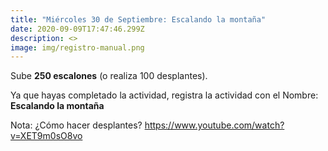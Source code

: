 ```yaml
---
title: "Miércoles 30 de Septiembre: Escalando la montaña"
date: 2020-09-09T17:47:46.299Z
description: <>
image: img/registro-manual.png
---
```

Sube **250 escalones** (o realiza 100 desplantes).

Ya que hayas completado la actividad, registra la actividad con el Nombre: **Escalando la montaña**

Nota: ¿Cómo hacer desplantes? <https://www.youtube.com/watch?v=XET9m0sO8vo>